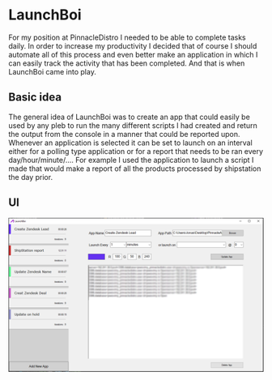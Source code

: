 # LaunchBoi
For my position at PinnacleDistro I needed to be able to complete tasks daily. In order to increase my productivity I decided that of course I should automate all of this process and even better make an application in which I can easily track the activity that has been completed. And that is when LaunchBoi came into play.

## Basic idea
The general idea of LaunchBoi was to create an app that could easily be used by any pleb to run the many different scripts I had created and return the output from the console in a manner that could be reported upon. Whenever an application is selected it can be set to launch on an interval either for a polling type application or for a report that needs to be ran every day/hour/minute/.... For example I used the application to launch a script I made that would make a report of all the products processed by shipstation the day prior. 

## UI
<img src="images/LaunchBoiUI.PNG"/>